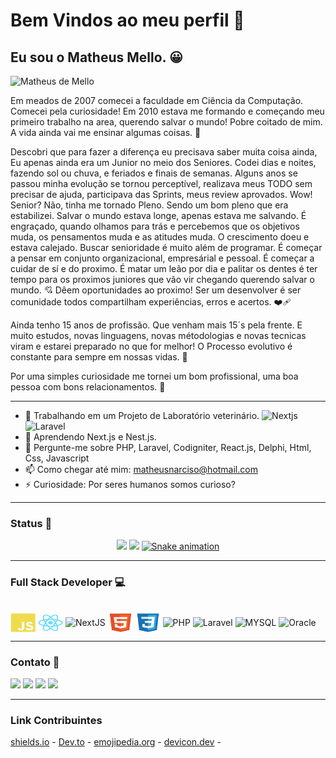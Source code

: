 # Bem Vindos ao meu perfil 👋

## Eu sou o Matheus Mello. 😀

![Matheus de Mello](https://images.weserv.nl/?url=avatars.githubusercontent.com/u/1126417?v=4&h=150&w=150&fit=cover&mask=circle&maxage=7d)



Em meados de 2007 comecei a faculdade em Ciência da Computação. Comecei pela curiosidade! Em 2010 estava me formando e começando meu primeiro trabalho na area, querendo salvar o mundo! Pobre coitado de mim. A vida ainda vai me ensinar algumas coisas. 🚀

Descobri que para fazer a diferença eu precisava saber muita coisa ainda, Eu apenas ainda era um Junior no meio dos Seniores. Codei dias e noites, fazendo sol ou chuva, e feriados e finais de semanas. Alguns anos se passou minha evolução se tornou perceptível, realizava meus TODO sem precisar de ajuda, participava das Sprints, meus review aprovados. Wow! Senior? Não, tinha me tornado Pleno. Sendo um bom pleno que era estabilizei. Salvar o mundo estava longe, apenas estava me salvando. É engraçado, quando olhamos para trás e percebemos que os objetivos muda, os pensamentos muda e as atitudes muda. O crescimento doeu e estava calejado. Buscar senioridade é muito além de programar. É começar a pensar em conjunto organizacional, empresárial e pessoal. É começar a cuidar de sí e do proximo. É matar um leão por dia e palitar os dentes é ter tempo para os proximos juniores que vão vir chegando querendo salvar o mundo. 💘
Dêem oportunidades ao proximo! Ser um desenvolver é ser comunidade todos compartilham experiências, erros e acertos. ❤️‍🩹

Ainda tenho 15 anos de profissão. Que venham mais 15´s pela frente. E muito estudos, novas linguagens, novas métodologias e novas tecnicas viram e estarei preparado no que for melhor! O Processo evolutivo é constante para sempre em nossas vidas. 🧗

Por uma simples curiosidade me tornei um bom profissional, uma boa pessoa com bons relacionamentos. 🎻

<hr />

- 🔭 Trabalhando em um Projeto de Laboratório veterinário. 
            <img src="https://cdn.jsdelivr.net/gh/devicons/devicon/icons/nextjs/nextjs-original.svg" width='15' hight='15' alt='Nextjs'/>
            <img src="https://cdn.jsdelivr.net/gh/devicons/devicon/icons/laravel/laravel-plain.svg" width='15' hight='15' alt='Laravel'/>
- 🌱 Aprendendo Next.js e Nest.js.
- 💬 Pergunte-me sobre PHP, Laravel, Codigniter, React.js, Delphi, Html, Css, Javascript
- 📫 Como chegar até mim: matheusnarciso@hotmail.com
- ⚡ Curiosidade: Por seres humanos somos curioso?

<hr />

### Status 🤖

<div align="center">
  <a href="https://github.com/MattMello88"><img height="180em" src="https://github-readme-stats.vercel.app/api?username=MattMello88&show_icons=true&theme=dracula&include_all_commits=true&count_private=true" /></a>
  <a href="https://github.com/MattMello88"><img height="180em" src="https://github-readme-stats.vercel.app/api/top-langs/?username=MattMello88&layout=compact&langs_count=7&theme=dracula" /></a>
  <a href="https://github.com/MattMello88"><img alt="Snake animation" src="https://github.com/MattMello88/MattMello88/blob/output/github-contribution-grid-snake.svg" /></a>
</div>

<hr />

### Full Stack Developer 💻

<div style="display:inline_block">
  <br />
  <img align="center" alt="Javascript" height="30" width="40" src="https://raw.githubusercontent.com/devicons/devicon/master/icons/javascript/javascript-plain.svg" />
  <img align="center" alt="ReactJS" height="30" width="40" src="https://raw.githubusercontent.com/devicons/devicon/master/icons/react/react-original.svg" />
  <img align="center" alt="NextJS" height="30" width="40" src="https://cdn.jsdelivr.net/gh/devicons/devicon/icons/nextjs/nextjs-original.svg" />
  <img align="center" alt="HTML" height="30" width="40" src="https://raw.githubusercontent.com/devicons/devicon/master/icons/html5/html5-original.svg" />
  <img align="center" alt="CSS" height="30" width="40" src="https://raw.githubusercontent.com/devicons/devicon/master/icons/css3/css3-original.svg" />
  <img align="center" alt="PHP" height="30" width="40" src="https://cdn.jsdelivr.net/gh/devicons/devicon/icons/php/php-original.svg" />
  <img align="center" alt="Laravel" height="30" width="40" src="https://cdn.jsdelivr.net/gh/devicons/devicon/icons/laravel/laravel-plain.svg" />
  <img align="center" alt="MYSQL" height="30" width="40" src="https://cdn.jsdelivr.net/gh/devicons/devicon/icons/mysql/mysql-original.svg" />
  <img align="center" alt="Oracle" height="30" width="40" src="https://cdn.jsdelivr.net/gh/devicons/devicon/icons/oracle/oracle-original.svg" />
</div>

<hr />

### Contato 📱

<div> 
   <a href="https://instagram.com/mmello088" target="_blank"><img src="https://img.shields.io/badge/-Instagram-%23E4405F?style=for-the-badge&logo=instagram&logoColor=white" target="_blank"></a>
  <a href = "mailto:matheus.gnu@gmail.com"><img src="https://img.shields.io/badge/Gmail-D14836?style=for-the-badge&logo=gmail&logoColor=white" target="_blank"></a>
  <a href="https://www.linkedin.com/in/matheus-mello-4a717964" target="_blank"><img src="https://img.shields.io/badge/-LinkedIn-%230077B5?style=for-the-badge&logo=linkedin&logoColor=white" target="_blank"></a>  
  <a href="https://whatsa.me/5516991838523/?t=Ol%C3%A1%20Matheus%20vim%20atrav%C3%A9s%20do%20Github" target="_blank"><img src="https://img.shields.io/badge/WhatsApp-25D366?style=for-the-badge&logo=whatsapp&logoColor=white" target="_blank"></a>  
</div>

<hr />

### Link Contribuintes

[shields.io](https://shields.io/) -
[Dev.to](https://dev.to/envoy_/150-badges-for-github-pnk) -
[emojipedia.org](https://emojipedia.org/) -
[devicon.dev](https://devicon.dev/) -
